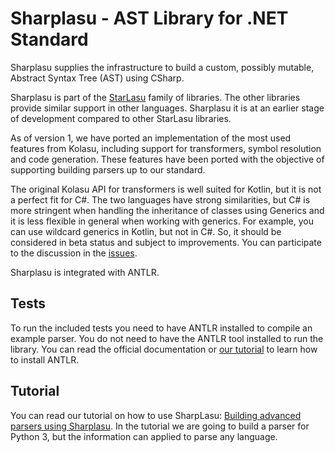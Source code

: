 # Sharplasu - AST Library for .NET Standard

Sharplasu supplies the infrastructure to build a custom, possibly mutable, Abstract Syntax Tree (AST) using CSharp.

Sharplasu is part of the [StarLasu](https://starlasu.strumenta.com/) family of libraries. The other libraries provide similar support in other languages. Sharplasu it is at an earlier stage of development compared to other StarLasu libraries.

As of version 1, we have ported an implementation of the most used features from Kolasu, including support for transformers, symbol resolution and code generation. These features have been ported with the objective of supporting building parsers up to our standard.

The original Kolasu API for transformers is well suited for Kotlin, but it is not a perfect fit for C#. The two languages have strong similarities, but C# is more stringent when handling the inheritance of classes using Generics and it is less flexible in general when working with generics. For example, you can use wildcard generics in Kotlin, but not in C#. So, it should be considered in beta status and subject to improvements. You can participate to the discussion in the [issues](https://github.com/Strumenta/sharplasu/issues/12).

Sharplasu is integrated with ANTLR.

## Tests

To run the included tests you need to have ANTLR installed to compile an example parser. You do not need to have the ANTLR tool installed to run the library. You can read the official documentation or [our tutorial](https://tomassetti.me/antlr-mega-tutorial/#chapter11) to learn how to install ANTLR.

## Tutorial

You can read our tutorial on how to use SharpLasu: [Building advanced parsers using Sharplasu](https://tomassetti.me/building-advanced-parsers-using-sharplasu/). In the tutorial we are going to build a parser for Python 3, but the information can applied to parse any language.